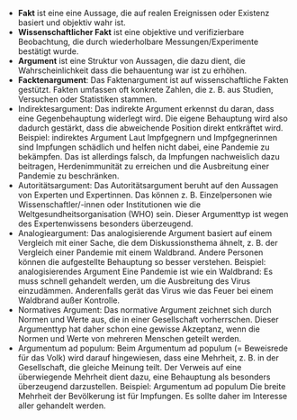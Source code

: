 
- **Fakt** ist eine eine Aussage, die auf realen Ereignissen oder Existenz basiert und objektiv wahr ist.
- **Wissenschaftlicher Fakt** ist eine objektive und verifizierbare Beobachtung, die durch wiederholbare Messungen/Experimente bestätigt wurde.
- **Argument** ist eine Struktur von Aussagen, die dazu dient, die Wahrscheinlichkeit dass die behauentung war ist zu erhöhen.
- **Facktenargument**: Das Faktenargument ist auf wissenschaftliche Fakten gestützt. Fakten umfassen oft konkrete Zahlen, die z. B. aus Studien, Versuchen oder Statistiken stammen.
- Indirektesargument: Das indirekte Argument erkennst du daran, dass eine Gegenbehauptung widerlegt wird. Die eigene Behauptung wird also dadurch gestärkt, dass die abweichende Position direkt entkräftet wird. Beispiel: indirektes Argument Laut Impfgegnern und Impfgegnerinnen sind Impfungen schädlich und helfen nicht dabei, eine Pandemie zu bekämpfen. Das ist allerdings falsch, da Impfungen nachweislich dazu beitragen, Herdenimmunität zu erreichen und die Ausbreitung einer Pandemie zu beschränken.
- Autoritätsargument: Das Autoritätsargument beruht auf den Aussagen von Experten und Expertinnen. Das können z. B. Einzelpersonen wie Wissenschaftler/-innen oder Institutionen wie die Weltgesundheitsorganisation (WHO) sein. Dieser Argumenttyp ist wegen des Expertenwissens besonders überzeugend.
- Analogieargument: Das analogisierende Argument basiert auf einem Vergleich mit einer Sache, die dem Diskussionsthema ähnelt, z. B. der Vergleich einer Pandemie mit einem Waldbrand. Andere Personen können die aufgestellte Behauptung so besser verstehen. Beispiel: analogisierendes Argument Eine Pandemie ist wie ein Waldbrand: Es muss schnell gehandelt werden, um die Ausbreitung des Virus einzudämmen. Anderenfalls gerät das Virus wie das Feuer bei einem Waldbrand außer Kontrolle.
- Normatives Argument: Das normative Argument zeichnet sich durch Normen und Werte aus, die in einer Gesellschaft vorherrschen. Dieser Argumenttyp hat daher schon eine gewisse Akzeptanz, wenn die Normen und Werte von mehreren Menschen geteilt werden.
- Argumentum ad populum: Beim Argumentum ad populum (= Beweisrede für das Volk) wird darauf hingewiesen, dass eine Mehrheit, z. B. in der Gesellschaft, die gleiche Meinung teilt. Der Verweis auf eine überwiegende Mehrheit dient dazu, eine Behauptung als besonders überzeugend darzustellen.  Beispiel: Argumentum ad populum Die breite Mehrheit der Bevölkerung ist für Impfungen. Es sollte daher im Interesse aller gehandelt werden.
